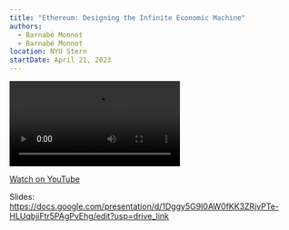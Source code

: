 ```yaml
---
title: "Ethereum: Designing the Infinite Economic Machine"
authors:
  - Barnabé Monnot
  - Barnabé Monnot
location: NYU Stern
startDate: April 21, 2023
---
```


<video src="https://youtu.be/oB4BBS8MsiM?t=1002"></video>

[Watch on YouTube](https://youtu.be/oB4BBS8MsiM?t=1002)

Slides: <https://docs.google.com/presentation/d/1Dggy5G9I0AW0fKK3ZRjvPTe-HLUqbjiFtr5PAgPvEhg/edit?usp=drive_link>
